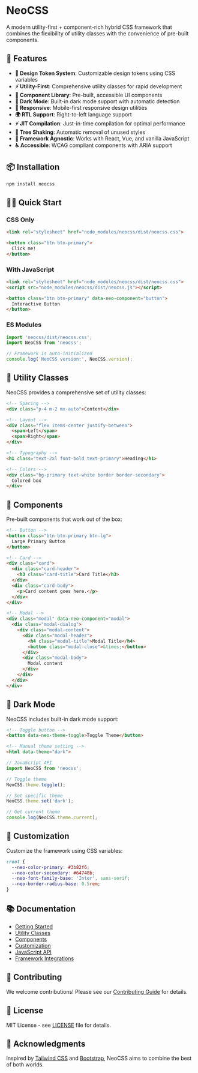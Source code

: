 # NeoCSS

<!--
YAML Metadata:
prompt: Initial project setup and architecture
purpose: Main project documentation and getting started guide
created: 2025-07-08
version: 1.0.0
-->

A modern utility-first + component-rich hybrid CSS framework that combines the flexibility of utility classes with the convenience of pre-built components.

## 🚀 Features

- **🎨 Design Token System**: Customizable design tokens using CSS variables
- **⚡ Utility-First**: Comprehensive utility classes for rapid development
- **🧩 Component Library**: Pre-built, accessible UI components
- **🌙 Dark Mode**: Built-in dark mode support with automatic detection
- **📱 Responsive**: Mobile-first responsive design utilities
- **🌍 RTL Support**: Right-to-left language support
- **⚡ JIT Compilation**: Just-in-time compilation for optimal performance
- **🌳 Tree Shaking**: Automatic removal of unused styles
- **🔧 Framework Agnostic**: Works with React, Vue, and vanilla JavaScript
- **♿ Accessible**: WCAG compliant components with ARIA support

## 📦 Installation

```bash
npm install neocss
```

## 🏃‍♂️ Quick Start

### CSS Only
```html
<link rel="stylesheet" href="node_modules/neocss/dist/neocss.css">

<button class="btn btn-primary">
  Click me!
</button>
```

### With JavaScript
```html
<link rel="stylesheet" href="node_modules/neocss/dist/neocss.css">
<script src="node_modules/neocss/dist/neocss.js"></script>

<button class="btn btn-primary" data-neo-component="button">
  Interactive Button
</button>
```

### ES Modules
```javascript
import 'neocss/dist/neocss.css';
import NeoCSS from 'neocss';

// Framework is auto-initialized
console.log('NeoCSS version:', NeoCSS.version);
```

## 🎨 Utility Classes

NeoCSS provides a comprehensive set of utility classes:

```html
<!-- Spacing -->
<div class="p-4 m-2 mx-auto">Content</div>

<!-- Layout -->
<div class="flex items-center justify-between">
  <span>Left</span>
  <span>Right</span>
</div>

<!-- Typography -->
<h1 class="text-2xl font-bold text-primary">Heading</h1>

<!-- Colors -->
<div class="bg-primary text-white border border-secondary">
  Colored box
</div>
```

## 🧩 Components

Pre-built components that work out of the box:

```html
<!-- Button -->
<button class="btn btn-primary btn-lg">
  Large Primary Button
</button>

<!-- Card -->
<div class="card">
  <div class="card-header">
    <h3 class="card-title">Card Title</h3>
  </div>
  <div class="card-body">
    <p>Card content goes here.</p>
  </div>
</div>

<!-- Modal -->
<div class="modal" data-neo-component="modal">
  <div class="modal-dialog">
    <div class="modal-content">
      <div class="modal-header">
        <h4 class="modal-title">Modal Title</h4>
        <button class="modal-close">&times;</button>
      </div>
      <div class="modal-body">
        Modal content
      </div>
    </div>
  </div>
</div>
```

## 🌙 Dark Mode

NeoCSS includes built-in dark mode support:

```html
<!-- Toggle button -->
<button data-neo-theme-toggle>Toggle Theme</button>

<!-- Manual theme setting -->
<html data-theme="dark">
```

```javascript
// JavaScript API
import NeoCSS from 'neocss';

// Toggle theme
NeoCSS.theme.toggle();

// Set specific theme
NeoCSS.theme.set('dark');

// Get current theme
console.log(NeoCSS.theme.current);
```

## 🔧 Customization

Customize the framework using CSS variables:

```css
:root {
  --neo-color-primary: #3b82f6;
  --neo-color-secondary: #64748b;
  --neo-font-family-base: 'Inter', sans-serif;
  --neo-border-radius-base: 0.5rem;
}
```

## 📚 Documentation

- [Getting Started](./docs/getting-started.md)
- [Utility Classes](./docs/utilities.md)
- [Components](./docs/components.md)
- [Customization](./docs/customization.md)
- [JavaScript API](./docs/javascript-api.md)
- [Framework Integrations](./docs/integrations.md)

## 🤝 Contributing

We welcome contributions! Please see our [Contributing Guide](./CONTRIBUTING.md) for details.

## 📄 License

MIT License - see [LICENSE](./LICENSE) file for details.

## 🙏 Acknowledgments

Inspired by [Tailwind CSS](https://tailwindcss.com/) and [Bootstrap](https://getbootstrap.com/), NeoCSS aims to combine the best of both worlds.
